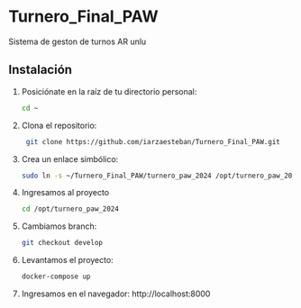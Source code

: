 # Turnero_Final_PAW
Sistema de geston de turnos AR unlu

## Instalación

1. Posiciónate en la raíz de tu directorio personal:
   ```bash
   cd ~

2. Clona el repositorio:
   ```bash
    git clone https://github.com/iarzaesteban/Turnero_Final_PAW.git
3. Crea un enlace simbólico:
   ```bash
   sudo ln -s ~/Turnero_Final_PAW/turnero_paw_2024 /opt/turnero_paw_2024
4. Ingresamos al proyecto
   ```bash
   cd /opt/turnero_paw_2024
5. Cambiamos branch:
   ```bash
   git checkout develop
6. Levantamos el proyecto:
   ```bash
   docker-compose up
7. Ingresamos en el navegador:
   http://localhost:8000




